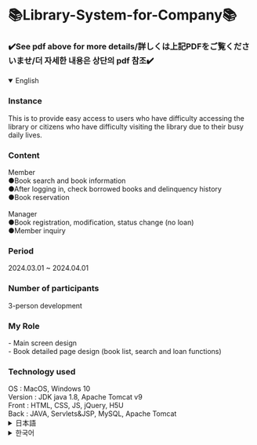 # 📚Library-System-for-Company📚
<h3>✔️See pdf above for more details/詳しくは上記PDFをご覧くださいませ/더 자세한 내용은 상단의 pdf 참조✔️</h3>

<details open>
  <summary>English</summary>
  <div>
  <h3>Instance</h3>
</div>
<div> 
This is to provide easy access to users who have difficulty accessing the library or citizens who have difficulty visiting the library due to their busy daily lives.
</div>
<div>
  <h3>Content</h3>
</div>
<div>
Member<br>
●Book search and book information<br>
●After logging in, check borrowed books and delinquency history<br>
●Book reservation  
</div> <br>
<div>
Manager 
<br>
●Book registration, modification, status change (no loan)<br>
●Member inquiry
</div>
</div>
  <h3>Period</h3>
<div>
  2024.03.01 ~ 2024.04.01
</div>
  <h3>Number of participants</h3>
<div>
   3-person development
</div>
  <h3>My Role</h3>
<div>
- Main screen design <br>
- Book detailed page design (book list, search and loan functions)
</div>
  <h3>Technology used</h3>
<div>
OS : MacOS, Windows 10 <br>
Version : JDK java 1.8, Apache Tomcat v9 <br>
Front : HTML, CSS, JS, jQuery, H5U <br>
Back : JAVA, Servlets&JSP, MySQL, Apache Tomcat 
</div>
</details>


<details>
  <summary>日本語</summary>
<div>
  <h3>きっかけ</h3>
</div>
 図書館へのアクセスが困難な利用者や、忙しい日常の中で図書館を訪れることが困難な市民が簡単にアクセスできるようにするため
<h3>内容</h3>
</div>
<div>
会員<br>
●図書検索及び図書情報<br>
●ログイン後、貸出図書、延滞履歴の照会<br>
●図書予約
</div>
  <br>
<div>
管理者
<br>
●図書登録、修正、状態変更(貸出不可)<br>
●会員照会
</div>
</div>
  <h3>期間</h3>
<div>
  2024.03.01 ~ 2024.04.01
</div>
  <h3>参加人数</h3>
<div>
  3人開発
</div>
  <h3>私の役割</h3>
<div>
- メイン画面設計<br>
- 図書詳細ページの設計(図書目録·検索及び貸出機能)
</div>
  <h3>使い技術</h3>
<div>
OS : MacOS, Windows 10 <br>
Version : JDK java 1.8, Apache Tomcat v9 <br>
Front : HTML, CSS, JS, jQuery, H5U <br>
Back : JAVA, Servlets&JSP, MySQL, Apache Tomcat 
</div>
</details>


<details>
  <summary>한국어</summary>
  <div>
  <h3>계기</h3>
</div>
<div> 
도서관에 대한 접근성이 떨어지는 이용자나 바쁜 일상 속에서 도서관을 방문하기 힘든 시민들이 쉽게 접근하기 위함.
</div>
<div>
  <h3>내용</h3>
</div>
<div>
회원<br>
●도서 검색 및 도서 정보<br>
●로그인 후 대출도서, 연체이력 조회<br>
●도서 예약  
</div>
<br>
<div>
관리자 
<br>
●도서 등록, 수정, 상태 변경(대출불가)<br>
●회원 조회
</div>
</div>
  <h3>기간</h3>
<div>
  2024.03.01 ~ 2024.04.01
</div>
  <h3>참여인원</h3>
<div>
  3인 개발
</div>
  <h3>역할</h3>
<div>
- 메인 화면 설계 <br>
- 도서상세페이지설계(도서목록·검색 및 대출 기능)
</div>
  <h3>사용기술</h3>
<div>
운영체제 : MacOS, Windows 10 <br>
버전 : JDK java 1.8, Apache Tomcat v9 <br>
Front : HTML, CSS, JS, jQuery, H5U <br>
Back : JAVA, Servlets&JSP, MySQL, Apache Tomcat 
</div>
</details>
<br>


